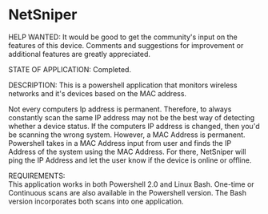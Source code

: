 # NetSniper

HELP WANTED: 
It would be good to get the community's input on the features of this device. Comments and suggestions for improvement or additional features are greatly appreciated. 

STATE OF APPLICATION: 
Completed. 

DESCRIPTION: 
This is a powershell application that monitors wireless networks and it's devices based on the MAC address. 

Not every computers Ip address is permanent. Therefore, to always constantly scan the same IP address may not be the best way of detecting whether a device status. If the computers IP address is changed, then you'd be scanning the wrong system. However, a MAC Address is permanent. Powershell takes in a MAC Address input from user and finds the IP Address of the system using the MAC Address. For there, NetSniper will ping the IP Address and let the user know if the device is online or offline. 

REQUIREMENTS:   
This application works in both Powershell 2.0 and Linux Bash. One-time or Continuous scans are also available in the Powershell version. The Bash version incorporates both scans into one application. 


